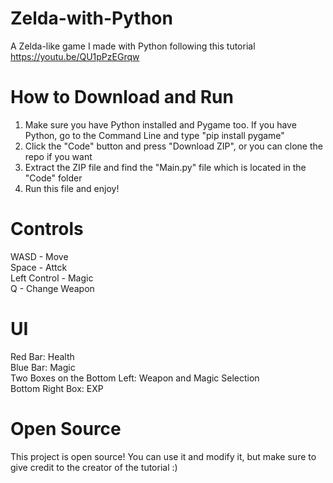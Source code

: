 # Zelda-with-Python
A Zelda-like game I made with Python following this tutorial https://youtu.be/QU1pPzEGrqw

# How to Download and Run
1. Make sure you have Python installed and Pygame too. If you have Python, go to the Command Line and type "pip install pygame"
2. Click the "Code" button and press "Download ZIP", or you can clone the repo if you want
3. Extract the ZIP file and find the "Main.py" file which is located in the "Code" folder
4. Run this file and enjoy!

# Controls
WASD - Move <br />
Space - Attck <br />
Left Control - Magic <br />
Q - Change Weapon <br />

# UI
Red Bar: Health <br />
Blue Bar: Magic <br />
Two Boxes on the Bottom Left: Weapon and Magic Selection <br />
Bottom Right Box: EXP <br />

# Open Source
This project is open source! You can use it and modify it, but make sure to give credit to the creator of the tutorial :)
